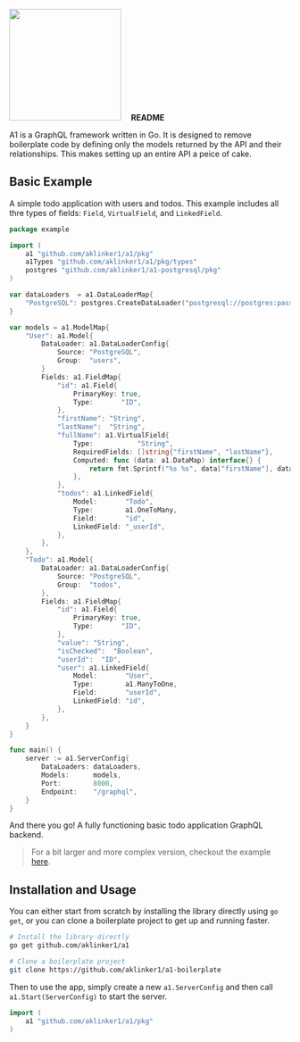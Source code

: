 <img width="200" src="https://user-images.githubusercontent.com/10101283/66178622-8f14d480-e62b-11e9-8db7-d18cc7885fb3.png"> &emsp;__README__

A1 is a GraphQL framework written in Go. It is designed to remove boilerplate code by defining only the models returned by the API and their relationships. This makes setting up an entire API a peice of cake.

## Basic Example

A simple todo application with users and todos. This example includes all thre types of fields: `Field`, `VirtualField`, and `LinkedField`.

```go
package example

import (
    a1 "github.com/aklinker1/a1/pkg"
    a1Types "github.com/aklinker1/a1/pkg/types"
    postgres "github.com/aklinker1/a1-postgresql/pkg"
)

var dataLoaders  = a1.DataLoaderMap{
    "PostgreSQL": postgres.CreateDataLoader("postgresql://postgres:password@localhost:5432/todos_db")
}

var models = a1.ModelMap{
    "User": a1.Model{
        DataLoader: a1.DataLoaderConfig{
            Source: "PostgreSQL",
            Group:  "users",
        }
        Fields: a1.FieldMap{
            "id": a1.Field{
                PrimaryKey: true,
                Type:       "ID",
            },
            "firstName": "String",
            "lastName":  "String",
            "fullName": a1.VirtualField{
                Type:           "String",
                RequiredFields: []string{"firstName", "lastName"},
                Computed: func (data: a1.DataMap) interface{} {
                    return fmt.Sprintf("%s %s", data["firstName"], data["lastName"])
                },
            },
            "todos": a1.LinkedField{
                Model:       "Todo",
                Type:        a1.OneToMany,
                Field:       "id",
                LinkedField: "_userId",
            },
        },
    },
    "Todo": a1.Model{
        DataLoader: a1.DataLoaderConfig{
            Source: "PostgreSQL",
            Group:  "todos",
        },
        Fields: a1.FieldMap{
            "id": a1.Field{
                PrimaryKey: true,
                Type:       "ID",
            },
            "value": "String",
            "isChecked":  "Boolean",
            "userId":  "ID",
            "user": a1.LinkedField{
                Model:       "User",
                Type:        a1.ManyToOne,
                Field:       "userId",
                LinkedField: "id",
            },
        },
    }
}

func main() {
    server := a1.ServerConfig{
        DataLoaders: dataLoaders,
        Models:      models,
        Port:        8000,
        Endpoint:    "/graphql",
    }
}
```

And there you go! A fully functioning basic todo application GraphQL backend.

> For a bit larger and more complex version, checkout the example [here](https://github.com/aklinker1/a1/tree/master/examples/TodoServer).

## Installation and Usage

You can either start from scratch by installing the library directly using `go get`, or you can clone a boilerplate project to get up and running faster.

```bash
# Install the library directly
go get github.com/aklinker1/a1

# Clone a boilerplate project
git clone https://github.com/aklinker1/a1-boilerplate
```

Then to use the app, simply create a new `a1.ServerConfig` and then call `a1.Start(ServerConfig)` to start the server.

```go
import (
    a1 "github.com/aklinker1/a1/pkg"
)
```

